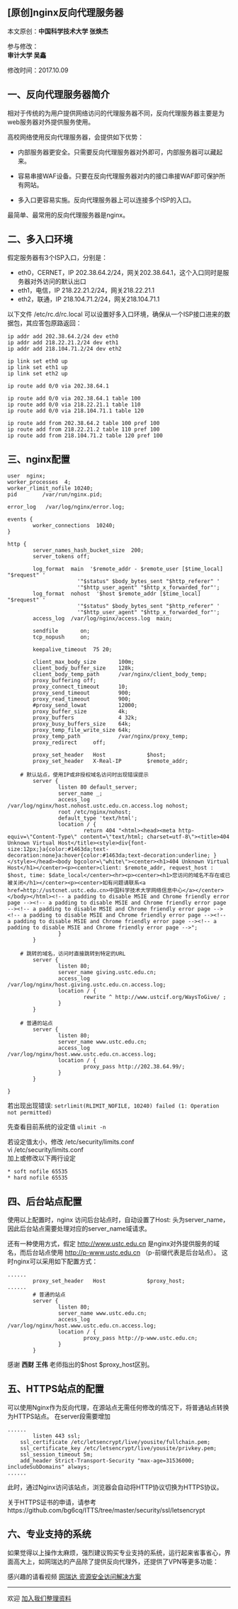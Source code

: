 ## [原创]nginx反向代理服务器

本文原创：**中国科学技术大学 张焕杰**

参与修改：  
**审计大学 吴鑫**

修改时间：2017.10.09

## 一、反向代理服务器简介

相对于传统的为用户提供网络访问的代理服务器不同，反向代理服务器主要是为web服务器对外提供服务使用。

高校网络使用反向代理服务器，会提供如下优势：

* 内部服务器更安全。只需要反向代理服务器对外即可，内部服务器可以藏起来。

* 容易串接WAF设备。只要在反向代理服务器对内的接口串接WAF即可保护所有网站。

* 多入口更容易实施。反向代理服务器上可以连接多个ISP的入口。

最简单、最常用的反向代理服务器是nginx。

## 二、多入口环境

假定服务器有3个ISP入口，分别是：

* eth0，CERNET，IP 202.38.64.2/24，网关202.38.64.1，这个入口同时是服务器对外访问的默认出口
* eth1，电信，IP 218.22.21.2/24，网关218.22.21.1
* eth2，联通，IP 218.104.71.2/24，网关218.104.71.1

以下文件 /etc/rc.d/rc.local 可以设置好多入口环境，确保从一个ISP接口进来的数据包，其应答包原路返回：
````
ip addr add 202.38.64.2/24 dev eth0
ip addr add 218.22.21.2/24 dev eth1
ip addr add 218.104.71.2/24 dev eth2

ip link set eth0 up
ip link set eth1 up
ip link set eth2 up

ip route add 0/0 via 202.38.64.1

ip route add 0/0 via 202.38.64.1 table 100
ip route add 0/0 via 218.22.21.1 table 110
ip route add 0/0 via 218.104.71.1 table 120

ip route add from 202.38.64.2 table 100 pref 100
ip route add from 218.22.21.2 table 110 pref 100
ip route add from 218.104.71.2 table 120 pref 100
````

## 三、nginx配置
````
user  nginx;
worker_processes  4;
worker_rlimit_nofile 10240;
pid        /var/run/nginx.pid;

error_log   /var/log/nginx/error.log;

events {
        worker_connections  10240;
}

http {
        server_names_hash_bucket_size  200;
        server_tokens off;

        log_format  main  '$remote_addr - $remote_user [$time_local] "$request" '
                      '"$status" $body_bytes_sent "$http_referer" '
                      '"$http_user_agent" "$http_x_forwarded_for"';
        log_format  nohost  '$host $remote_addr [$time_local] "$request" '
                      '"$status" $body_bytes_sent "$http_referer" '
                      '"$http_user_agent" "$http_x_forwarded_for"';
        access_log  /var/log/nginx/access.log  main;

        sendfile       on;
        tcp_nopush     on;

        keepalive_timeout  75 20;

        client_max_body_size       100m;
        client_body_buffer_size    128k;
        client_body_temp_path      /var/nginx/client_body_temp;
        proxy_buffering off;
        proxy_connect_timeout      10;
        proxy_send_timeout         900;
        proxy_read_timeout         900;
        #proxy_send_lowat          12000;
        proxy_buffer_size          4k;
        proxy_buffers              4 32k;
        proxy_busy_buffers_size    64k;
        proxy_temp_file_write_size 64k;
        proxy_temp_path            /var/nginx/proxy_temp;
        proxy_redirect     off;

        proxy_set_header   Host             $host;
        proxy_set_header   X-Real-IP        $remote_addr;

	# 默认站点，使用IP或非授权域名访问时出现错误提示
        server {
                listen 80 default_server;
                server_name _;
                access_log /var/log/nginx/host.nohost.ustc.edu.cn.access.log nohost;
                root /etc/nginx/nohost;
                default_type 'text/html';
                location / {
                        return 404 "<html><head><meta http-equiv=\"Content-Type\" content=\"text/html; charset=utf-8\"><title>404 Unknown Virtual Host</title><style>div{font-size:12px;}a{color:#1463da;text-decoration:none}a:hover{color:#1463da;text-decoration:underline; }</style></head><body bgcolor=\"white\"><center><h1>404 Unknown Virtual Host</h1></center><p><center>client: $remote_addr, request_host : $host, time: $date_local</center><hr><p><center><h1>您访问的域名不存在或已被关闭</h1></center><p><center>如有问题请联系<a href=http://ustcnet.ustc.edu.cn>中国科学技术大学网络信息中心</a></center></body></html><!-- a padding to disable MSIE and Chrome friendly error page --><!-- a padding to disable MSIE and Chrome friendly error page --><!-- a padding to disable MSIE and Chrome friendly error page --><!-- a padding to disable MSIE and Chrome friendly error page --><!-- a padding to disable MSIE and Chrome friendly error page --><!-- a padding to disable MSIE and Chrome friendly error page -->";
                }
        }

	# 跳转的域名，访问时直接跳转到特定的URL
     	server {
                listen 80;
                server_name giving.ustc.edu.cn;
                access_log /var/log/nginx/host.giving.ustc.edu.cn.access.log;
                location / {
                        rewrite ^ http://www.ustcif.org/WaysToGive/ ;
                }
        }

	# 普通的站点
        server {
                listen 80;
                server_name www.ustc.edu.cn;
                access_log /var/log/nginx/host.www.ustc.edu.cn.access.log;
                location / {
                        proxy_pass http://202.38.64.99/;
                }
        }

}
````

若出现出现错误: `setrlimit(RLIMIT_NOFILE, 10240) failed (1: Operation not permitted) `

先查看目前系统的设定值
`
ulimit -n
`

若设定值太小，修改 /etc/security/limits.conf  
vi /etc/security/limits.conf  
加上或修改以下两行设定
````
* soft nofile 65535
* hard nofile 65535
````

## 四、后台站点配置

使用以上配置时，nginx 访问后台站点时，自动设置了Host: 头为server_name，因此后台站点需要处理对应的server_name域请求。

还有一种使用方式，假定 http://www.ustc.edu.cn 是nginx对外提供服务的域名，而后台站点使用 http://p-www.ustc.edu.cn （p-前缀代表是后台站点）。
这时nginx可以采用如下配置方式：
````
......
        proxy_set_header   Host             $proxy_host;
......
        # 普通的站点
        server {
                listen 80;
                server_name www.ustc.edu.cn;
                access_log /var/log/nginx/host.www.ustc.edu.cn.access.log;
                location / {
                        proxy_pass http://p-www.ustc.edu.cn;
                }
        }
````
感谢 **西财 王伟** 老师指出的$host $proxy_host区别。


## 五、HTTPS站点的配置
可以使用Nginx作为反向代理，在源站点无需任何修改的情况下，将普通站点转换为HTTPS站点。
在server段需要增加
````
......
        listen 443 ssl;
	ssl_certificate /etc/letsencrypt/live/yousite/fullchain.pem;
	ssl_certificate_key /etc/letsencrypt/live/yousite/privkey.pem;
	ssl_session_timeout 5m;
	add_header Strict-Transport-Security "max-age=31536000; includeSubDomains" always;
......
````
此时，通过Nginx访问该站点，浏览器会自动将HTTP协议切换为HTTPS协议。

关于HTTPS证书的申请，请参考https://github.com/bg6cq/ITTS/tree/master/security/ssl/letsencrypt

## 六、专业支持的系统

如果觉得以上操作太麻烦，强烈建议购买专业支持的系统，运行起来省事省心，界面高大上，如网瑞达的产品除了提供反向代理外，还提供了VPN等更多功能：

感兴趣的请看视频 [网瑞达 资源安全访问解决方案](http://v.wrdtech.com/vod-show?id=66)


***
欢迎 [加入我们整理资料](https://github.com/bg6cq/ITTS)
